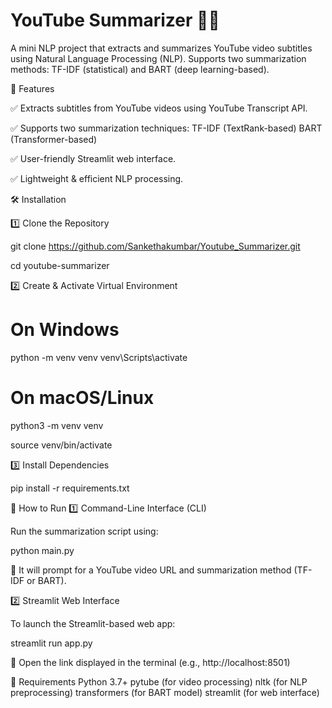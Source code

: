 # YouTube Summarizer 🎥📝
A mini NLP project that extracts and summarizes YouTube video subtitles using Natural Language Processing (NLP).
Supports two summarization methods: TF-IDF (statistical) and BART (deep learning-based).

🔹 Features

✅ Extracts subtitles from YouTube videos using YouTube Transcript API.

✅ Supports two summarization techniques:
TF-IDF (TextRank-based)
BART (Transformer-based)

✅ User-friendly Streamlit web interface.

✅ Lightweight & efficient NLP processing.

🛠 Installation

1️⃣ Clone the Repository

git clone https://github.com/Sankethakumbar/Youtube_Summarizer.git

cd youtube-summarizer

2️⃣ Create & Activate Virtual Environment

# On Windows

python -m venv venv
venv\Scripts\activate

# On macOS/Linux

python3 -m venv venv

source venv/bin/activate

3️⃣ Install Dependencies

pip install -r requirements.txt

🚀 How to Run
1️⃣ Command-Line Interface (CLI)

Run the summarization script using:

python main.py

🔹 It will prompt for a YouTube video URL and summarization method (TF-IDF or BART).

2️⃣ Streamlit Web Interface

To launch the Streamlit-based web app:

streamlit run app.py

🔹 Open the link displayed in the terminal (e.g., http://localhost:8501)

🔧 Requirements
Python 3.7+
pytube (for video processing)
nltk (for NLP preprocessing)
transformers (for BART model)
streamlit (for web interface)
